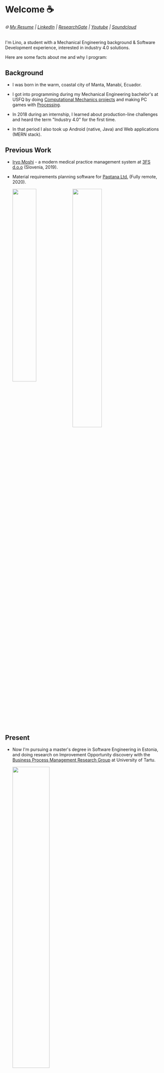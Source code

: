 
# Welcome :coffee:


###### :globe_with_meridians: [My Resume](https://drive.google.com/file/d/1pYv5m6SiAlh4wDjmAke4xLFVErn5jLCR/view?usp=sharing)  |  [LinkedIn](https://www.linkedin.com/in/lino-mp/) |  [ResearchGate](https://www.researchgate.net/profile/Lino-Mediavilla-Ponce-2)  |  [Youtube](https://www.youtube.com/channel/UCZkV9Lik6CgCtiTS2hb3y-g) | [Soundcloud](https://soundcloud.com/insertepseudonimoaqui)

I'm Lino, a student with a Mechanical Engineering background & Software Development experience, interested in industry 4.0 solutions.

Here are some facts about me and why I program:

## Background
- I was born in the warm, coastal city of Manta, Manabí, Ecuador. 

- I got into programming during my Mechanical Engineering bachelor's at USFQ by doing [Computational Mechanics projects](https://drive.google.com/file/d/1fj_NyQCMNPLJ5OtAql2qc3FKChcwu_mV/view) and making PC games with [Processing](https://processing.org/).

 <!--
  [<img src="https://user-images.githubusercontent.com/40581019/132104107-d98156c2-c2dc-49a6-9f27-250235849d78.jpg" target="_blank"  width="35%">](https://drive.google.com/file/d/1fj_NyQCMNPLJ5OtAql2qc3FKChcwu_mV/view) [<img src="https://user-images.githubusercontent.com/40581019/132104109-e3106d36-8e05-493e-a4a2-b4f437cc8a71.jpg" target="_blank"  width="35%">](https://raw.githubusercontent.com/linomp/acoustic_cam_usfq/master/Poster.pdf)
 -->

<!--
  [<img src="https://user-images.githubusercontent.com/40581019/132089884-ba762681-a3d9-4540-a37c-8d046fd20105.jpg" target="_blank"  width="35%" style="box-shadow: 10px 10px 5px grey;">](https://drive.google.com/file/d/1fj_NyQCMNPLJ5OtAql2qc3FKChcwu_mV/view) [<img src="https://user-images.githubusercontent.com/40581019/132090826-db8a774f-7bab-4d63-b8e9-9b6813294723.jpg" target="_blank"  width="35%">](https://raw.githubusercontent.com/linomp/acoustic_cam_usfq/master/Poster.pdf)
-->
  

- In 2018 during an internship, I learned about production-line challenges and heard the term "Industry 4.0" for the first time.

- In that period I also took up Android (native, Java) and Web applications (MERN stack).

## Previous Work

- [Iryo Moshi](https://www.iryo.io/) - a modern medical practice management system at [3FS d.o.o](https://3fs.si/) (Slovenia, 2019).

- Material requirements planning software for [Paqtana Ltd.](https://paqtana.com/) (Fully remote, 2020). 

  [<img src="https://user-images.githubusercontent.com/40581019/132090604-7f989d89-7792-4aae-8f11-82e151f69156.PNG" width="40%" align="left"/>](https://www.iryo.io/) 
 
  [<img src="https://user-images.githubusercontent.com/40581019/132090606-51a7a154-b101-4074-a535-d08cc0239abe.PNG"  width="44.5%" />](https://paqtana.com/) 
<!--
- I've also developed a few [Android apps](https://github.com/linomp/trip_plus_plus_android) for class projects.
-->
## Present

- Now I'm pursuing a master's degree in Software Engineering in Estonia, and doing research on Improvement Opportunity discovery with the [Business Process Management Research Group](https://www.researchgate.net/lab/Business-Process-Management-Research-Group-University-of-Tartu-Marlon-Dumas?_sg=N5iUAQfdVC05OhwXZX5moMZVB4PfxQNtweYYDXulruncptpiTnjDERrs59aa_ow_R2lju1aowaGLInnLeiCG0LBaTQ) at University of Tartu.


  
  [<img src="https://user-images.githubusercontent.com/40581019/132091283-a35d2dbc-46af-45a2-942c-f2193e6bcf12.png" width="50%" />](https://sep.cs.ut.ee/Main/PIX)

## Future

- I'm interested in the enabling technologies for Industry 4.0, and I want to become an expert at architecting & developing sensor-data driven systems for improved decision making. 

- When not programming, I'm making music under the name [{Inserte Pseudónimo Aquí}](https://soundcloud.com/insertepseudonimoaqui/via-ljubljana-demo?si=d99493f02ca646ffb9aa9c0a27de3428).

<!--
[![Top Langs](https://github-readme-stats.vercel.app/api/top-langs/?username=linomp&hide=c%2b%2b,cmake,fortran,cudahtml&layout=compact&langs_count=8)](https://github.com/anuraghazra/github-readme-stats)
 
![](https://github-readme-stats.vercel.app/api/?username=linomp&count_private=true&layout=compact&theme=react&show_icons=true&custom_title=Github+Stats)
-->
